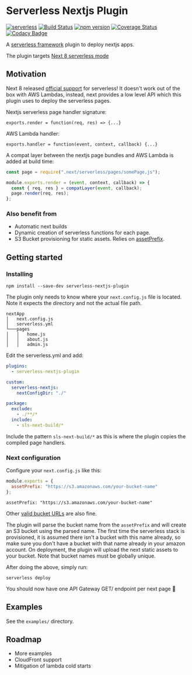 # Serverless Nextjs Plugin

[![serverless](http://public.serverless.com/badges/v3.svg)](http://www.serverless.com)
[![Build Status](https://travis-ci.org/danielcondemarin/serverless-nextjs-plugin.svg?branch=master)](https://travis-ci.org/danielcondemarin/serverless-nextjs-plugin)
[![npm version](https://badge.fury.io/js/serverless-nextjs-plugin.svg)](https://badge.fury.io/js/serverless-nextjs-plugin)
[![Coverage Status](https://coveralls.io/repos/github/danielcondemarin/serverless-nextjs-plugin/badge.svg?branch=master)](https://coveralls.io/github/danielcondemarin/serverless-nextjs-plugin?branch=master)
[![Codacy Badge](https://api.codacy.com/project/badge/Grade/c0d3aa2a86cb4ce98772a02015f46314)](https://www.codacy.com/app/danielcondemarin/serverless-nextjs-plugin?utm_source=github.com&utm_medium=referral&utm_content=danielcondemarin/serverless-nextjs-plugin&utm_campaign=Badge_Grade)

A [serverless framework](https://serverless.com/) plugin to deploy nextjs apps.

The plugin targets [Next 8 serverless mode](https://nextjs.org/blog/next-8/#serverless-nextjs)

## Motivation

Next 8 released [official support](https://nextjs.org/blog/next-8/#serverless-nextjs) for serverless! It doesn't work out of the box with AWS Lambdas, instead, next provides a low level API which this plugin uses to deploy the serverless pages.

Nextjs serverless page handler signature:

`exports.render = function(req, res) => {...}`

AWS Lambda handler:

`exports.handler = function(event, context, callback) {...}`

A compat layer between the nextjs page bundles and AWS Lambda is added at build time:

```js
const page = require(".next/serverless/pages/somePage.js");

module.exports.render = (event, context, callback) => {
  const { req, res } = compatLayer(event, callback);
  page.render(req, res);
};
```

### Also benefit from

- Automatic next builds
- Dynamic creation of serverless functions for each page.
- S3 Bucket provisioning for static assets. Relies on [assetPrefix](https://github.com/zeit/next.js/#cdn-support-with-asset-prefix).

## Getting started

### Installing

`npm install --save-dev serverless-nextjs-plugin`

The plugin only needs to know where your `next.config.js` file is located. Note it expects the directory and not the actual file path.

```
nextApp
│   next.config.js
│   serverless.yml
└───pages
│   │   home.js
│   │   about.js
│   │   admin.js
```

Edit the serverless.yml and add:

```yml
plugins:
  - serverless-nextjs-plugin

custom:
  serverless-nextjs:
    nextConfigDir: "./"

package:
  exclude:
    - ./**/*
  include:
    - sls-next-build/*
```

Include the pattern `sls-next-build/*` as this is where the plugin copies the compiled page handlers.

### Next configuration

Configure your `next.config.js` like this:

```js
module.exports = {
  assetPrefix: "https://s3.amazonaws.com/your-bucket-name"
};
```

`assetPrefix: "https://s3.amazonaws.com/your-bucket-name"`

Other [valid bucket URLs](https://docs.aws.amazon.com/AmazonS3/latest/dev/UsingBucket.html#access-bucket-intro) are also fine.

The plugin will parse the bucket name from the `assetPrefix` and will create an S3 bucket using the parsed name. The first time the serverless stack is provisioned, it is assumed there isn't a bucket with this name already, so make sure you don't have a bucket with that name already in your amazon account. On deployment, the plugin will upload the next static assets to your bucket. Note that bucket names must be globally unique.

After doing the above, simply run:

`serverless deploy`

You should now have one API Gateway GET/ endpoint per next page 🎉

## Examples

See the `examples/` directory.

## Roadmap

- More examples
- CloudFront support
- Mitigation of lambda cold starts
